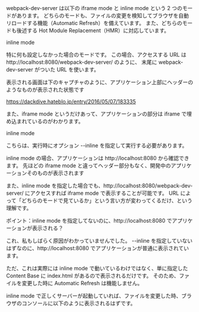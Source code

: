 webpack-dev-server は以下の iframe mode と inline mode という 2 つのモードがあります。
どちらのモードも、ファイルの変更を検知してブラウザを自動リロードする機能（Automatic Refresh）を備えています。
また、どちらのモードも後述する Hot Module Replacement（HMR）に対応しています。

inline mode

特に何も設定しなかった場合のモードです。
この場合、アクセスする URL は http://localhost:8080/webpack-dev-server/ のように、
末尾に webpack-dev-server がついた URL を使います。

表示される画面は下のキャプチャのように、アプリケーション上部にヘッダーのようなものが表示された状態です

https://dackdive.hateblo.jp/entry/2016/05/07/183335

また、iframe mode というだけあって、アプリケーションの部分は iframe で埋め込まれているのがわかります。

inline mode

こちらは、実行時にオプション --inline を指定して実行する必要があります。

inline mode の場合、アプリケーションは http://localhost:8080 から確認できます。
先ほどの iframe mode と違ってヘッダー部分もなく、開発中のアプリケーションそのものが表示されます

また、inline mode を指定した場合でも、http://localhost:8080/webpack-dev-server/ にアクセスすれば iframe mode で表示することが可能です。
URL によって「どちらのモードで見ているか」という言い方が変わってくるだけ、という理解です。

ポイント：inline mode を指定してないのに、http://localhost:8080 でアプリケーションが表示される？

これ、私もしばらく原因がわかっていませんでした。
--inline を指定していないはずなのに、http://localhost:8080 でアプリケーションが普通に表示されています。

ただ、これは実際には inline mode で動いているわけではなく、単に指定した Content Base に index.html があるので表示されるだけです。
そのため、ファイルを変更した時に Automatic Refresh は機能しません。

inline mode で正しくサーバーが起動していれば、ファイルを変更した時、ブラウザのコンソールに以下のように表示されるはずです。
